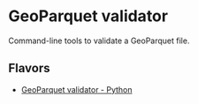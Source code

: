 # GeoParquet validator

Command-line tools to validate a GeoParquet file.

## Flavors

- [GeoParquet validator - Python](./python)
